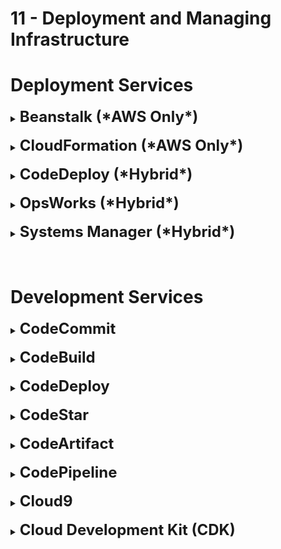 # 11 - Deployment and Managing Infrastructure

# Deployment Services

<details>
  	<summary>
		<strong>
			<font size=5>
				Beanstalk (*AWS Only*)
			</font>
		</strong>
	</summary>
	<font size=4>
		Automatically deploy code and Monitor the health of an application
	</font>
</details>

<br>

<details>
  	<summary>
		<strong>
			<font size=5>
				CloudFormation (*AWS Only*)
			</font>
		</strong>
	</summary>
	<font size=4>
		Declarations of AWS resources via JSON/YAML files; Automatically Repeat across Regions and Accounts
	</font>
</details>

<br>

<details>
  	<summary>
		<strong>
			<font size=5>
				CodeDeploy (*Hybrid*)
			</font>
		</strong>
	</summary>
	<font size=4>
		Automatic code deployments to AWS EC2 or on-premise instances
	</font>
</details>

<br>

<details>
  	<summary>
		<strong>
			<font size=5>
				OpsWorks (*Hybrid*)
			</font>
		</strong>
	</summary>
	<font size=4>
		Managed <strong>Chef</strong> and <strong>Puppet</strong> in AWS
	</font>
</details>

<br>

<details>
  	<summary>
		<strong>
			<font size=5>
				Systems Manager (*Hybrid*)
			</font>
		</strong>
	</summary>
	<font size=4>
		Visibility and control of infrastructure on AWS (<strong>Operational insights</strong>); Patching systems at scale
	</font>
</details>

<br>
<br>

# Development Services

<details>
  	<summary>
		<strong>
			<font size=5>
				CodeCommit
			</font>
		</strong>
	</summary>
	<font size=4>
		Store code in a private git version control
	</font>
</details>

<br>

<details>
  	<summary>
		<strong>
			<font size=5>
				CodeBuild
			</font>
		</strong>
	</summary>
	<font size=4>
		Build and test code in AWS
	</font>
</details>

<br>

<details>
  	<summary>
		<strong>
			<font size=5>
				CodeDeploy
			</font>
		</strong>
	</summary>
	<font size=4>
		Deploy code onto AWS servers
	</font>
</details>

<br>

<details>
  	<summary>
		<strong>
			<font size=5>
				CodeStar
			</font>
		</strong>
	</summary>
	<font size=4>
		Develop, build, and deploy applications on AWS with a user interface
	</font>
</details>

<br>

<details>
  	<summary>
		<strong>
			<font size=5>
				CodeArtifact
			</font>
		</strong>
	</summary>
	<font size=4>
		Store code dependencies on AWS
	</font>
</details>

<br>

<details>
  	<summary>
		<strong>
			<font size=5>
				CodePipeline
			</font>
		</strong>
	</summary>
	<font size=4>
		Automate your AWS release pipelines; Managed
	</font>
</details>

<br>

<details>
  	<summary>
		<strong>
			<font size=5>
				Cloud9
			</font>
		</strong>
	</summary>
	<font size=4>
		Cloud IDE that allows collaboration with other people
	</font>
</details>

<br>

<details>
  	<summary>
		<strong>
			<font size=5>
				Cloud Development Kit (CDK)
			</font>
		</strong>
	</summary>
	<font size=4>
		Deploy a cloud application's resources/infrastructure via a programming language
	</font>
</details>
